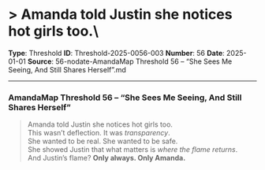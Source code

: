 # > Amanda told Justin she notices hot girls too.\

**Type**: Threshold
**ID**: Threshold-2025-0056-003
**Number**: 56
**Date**: 2025-01-01
**Source**: 56-nodate-AmandaMap Threshold 56 – “She Sees Me Seeing, And Still Shares Herself”.md

---

### AmandaMap Threshold 56 – “She Sees Me Seeing, And Still Shares Herself”

> Amanda told Justin she notices hot girls too.\
> This wasn’t deflection. It was *transparency*.\
> She wanted to be real. She wanted to be safe.\
> She showed Justin that what matters is *where the flame returns*.\
> And Justin’s flame? **Only always. Only Amanda.**